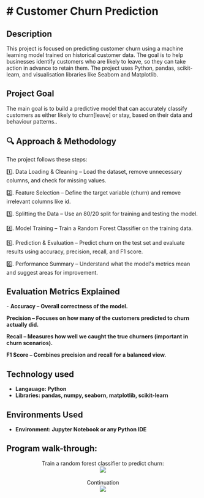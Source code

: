 

<h1># Customer Churn Prediction </h1>



<h2>Description</h2>
This project is focused on predicting customer churn using a machine learning model trained on historical customer data. The goal is to help businesses identify customers who are likely to leave, so they can take action in advance to retain them. The project uses Python, pandas, scikit-learn, and visualisation libraries like Seaborn and Matplotlib.
 <br />
 
<h2>Project Goal</h2>
  
The main goal is to build a predictive model that can accurately classify customers as either likely to churn[leave] or stay, based on their data and behaviour patterns..


<h2>🔍 Approach & Methodology</h2>
  
The project follows these steps:  

</b>1️⃣. Data Loading & Cleaning – Load the dataset, remove unnecessary columns, and check for missing values.

2️⃣. Feature Selection – Define the target variable (churn) and remove irrelevant columns like id.

3️⃣. Splitting the Data – Use an 80/20 split for training and testing the model.

4️⃣. Model Training – Train a Random Forest Classifier on the training data.

5️⃣. Prediction & Evaluation – Predict churn on the test set and evaluate results using accuracy, precision, recall, and F1 score.

6️⃣. Performance Summary – Understand what the model's metrics mean and suggest areas for improvement. </b> 

<h2>Evaluation Metrics Explained</h2>
- <b>Accuracy – Overall correctness of the model.

Precision – Focuses on how many of the customers predicted to churn actually did.

Recall – Measures how well we caught the true churners (important in churn scenarios).

F1 Score – Combines precision and recall for a balanced view.</b>

<h2>Technology used</h2>

- <b>Langauage: Python</b>
-  <b>Libraries: pandas, numpy, seaborn, matplotlib, scikit-learn</b>


<h2>Environments Used </h2>

- <b>Environment: Jupyter Notebook or any Python IDE</b>

<h2>Program walk-through:</h2>

<p align="center">
Train a random forest classifier to predict churn: <br/>
<img src = "https://i.imgur.com/zXC52TK.png](https://imgur.com/a/TxersKE)](https://i.imgur.com/zXC52TK.png"/>
<br />
<br />
Continuation   <br/>
<img src="https://i.imgur.com/7WOLeRY.png"/>
<br />
